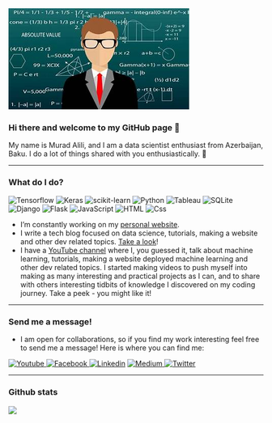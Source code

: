 <img src="/th.jpg" alt="banner" />

### Hi there and welcome to my GitHub page 👋

My name is Murad Alili, and I am a data scientist enthusiast from Azerbaijan, Baku. I do a lot of things shared with you enthusiastically. 🤞

---

### What do I do?

<p>
  <img alt="Tensorflow" src="https://img.shields.io/badge/Tensorflow-FF6F00?logo=Tensorflow&logoColor=white&style=for-the-badge" />
  <img alt="Keras" src="https://img.shields.io/badge/Keras-D00000?logo=keras&logoColor=white&style=for-the-badge" />
  <img alt="scikit-learn" src="https://img.shields.io/badge/scikitlearn-F7931E?logo=scikit-learn&logoColor=white&style=for-the-badge" />
  <img alt="Python" src="https://img.shields.io/badge/Python-3776AB?logo=python&logoColor=white&style=for-the-badge" />
  <img alt="Tableau" src="https://img.shields.io/badge/Tableau-E97627?logo=tableau&logoColor=white&style=for-the-badge" />
   <img alt="SQLite" src="https://img.shields.io/badge/SQLite-003B57?logo=sqlite&logoColor=white&style=for-the-badge" />
  <img alt="Django" src="https://img.shields.io/badge/Django-092E20?logo=django&logoColor=white&style=for-the-badge" />
  <img alt="Flask" src="https://img.shields.io/badge/Flask-000000?logo=flask&logoColor=white&style=for-the-badge" />
  <img alt="JavaScript" src="https://img.shields.io/badge/JavaScript-F7DF1E?logo=javascript&logoColor=white&style=for-the-badge" />
  <img alt="HTML" src="https://img.shields.io/badge/HTML-E34F26?logo=html5&logoColor=white&style=for-the-badge" />
  <img alt="Css" src="https://img.shields.io/badge/CSS-1572B6?logo=css3&logoColor=white&style=for-the-badge" />
</p>

- I’m constantly working on my <a href="https://muradali.com/">personal website</a>. 
- I write a tech blog focused on data science, tutorials, making a website  and other dev related topics. <a href="https://medium.com/@alilimurad211">Take a look</a>!
- I have a <a href="https://www.youtube.com/channel/UCsmG9P4H1R9OuM5m-3tBxSg">YouTube channel</a> where I, you guessed it, talk about machine learning, tutorials, making a website deployed machine learning and other dev related topics. I started making videos to push myself into making as many interesting and practical projects as I can, and to share with others interesting tidbits of knowledge I discovered on my coding journey. Take a peek - you might like it!

---

### Send me a message!

- I am open for collaborations, so if you find my work interesting feel free to send me a message! Here is where you can find me:

<p>
  <a href="https://www.youtube.com/channel/UCsmG9P4H1R9OuM5m-3tBxSg">
    <img alt="Youtube" src="https://img.shields.io/badge/youtube-FF0000?logo=youtube&logoColor=white&style=for-the-badge" />
  </a>
  <a href="https://www.facebook.com/profile.php?id=100014490439107">
    <img alt="Facebook" src="https://img.shields.io/badge/Facebook-1877F2?logo=facebook&logoColor=white&style=for-the-badge" />
  </a>
  <a href="https://www.linkedin.com/in/murad-alili-6919b31b1/">
    <img alt="Linkedin" src="https://img.shields.io/badge/linkedin-0077B5?logo=linkedin&logoColor=white&style=for-the-badge" /></a>
  <a href="https://medium.com/@alilimurad211">
    <img alt="Medium" src="https://img.shields.io/badge/Medium-12100E?logo=medium&logoColor=white&style=for-the-badge" />
  </a>
  <a href="https://twitter.com/Murad73927597">
    <img alt="Twitter" src="https://img.shields.io/badge/Twitter-1DA1F2?logo=twitter&logoColor=white&style=for-the-badge" />
  </a>
  
  
</p>

---

### Github stats

<img align="center" src="https://github-readme-stats.vercel.app/api?username=murad042&theme=merko&show_icons=true&count_private=true&custom_title=Murad042's+GitHub+Stats&show_icons=true" />





